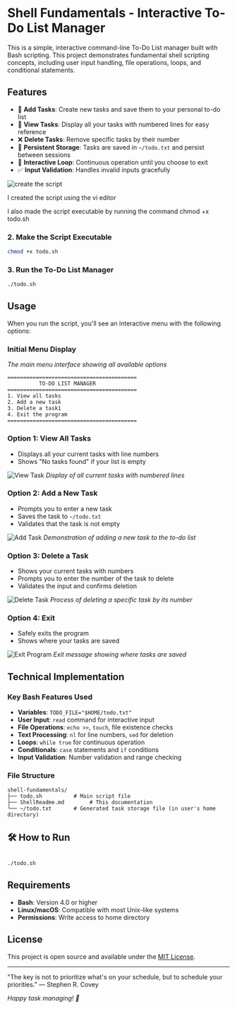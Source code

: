 # Shell Fundamentals - Interactive To-Do List Manager

This is a simple, interactive command-line To-Do List manager built with Bash scripting. This project demonstrates fundamental shell scripting concepts, including user input handling, file operations, loops, and conditional statements.

## Features

- 📝 **Add Tasks**: Create new tasks and save them to your personal to-do list
- 👀 **View Tasks**: Display all your tasks with numbered lines for easy reference
- ❌ **Delete Tasks**: Remove specific tasks by their number
- 💾 **Persistent Storage**: Tasks are saved in `~/todo.txt` and persist between sessions
- 🔄 **Interactive Loop**: Continuous operation until you choose to exit
- ✅ **Input Validation**: Handles invalid inputs gracefully


![create the script](images/screenshot/image-10.png)

I created the script using the vi editor

I also made the script executable by running the command chmod +x todo.sh


### 2. Make the Script Executable

```bash
chmod +x todo.sh
```

### 3. Run the To-Do List Manager

```bash
./todo.sh
```

## Usage

When you run the script, you'll see an interactive menu with the following options:

### Initial Menu Display

*The main menu interface showing all available options*

```
=========================================
          TO-DO LIST MANAGER
=========================================
1. View all tasks
2. Add a new task
3. Delete a task1
4. Exit the program
=========================================
```

### Option 1: View All Tasks
- Displays all your current tasks with line numbers
- Shows "No tasks found" if your list is empty

![View Task](images/screenshot/image-14.png)
*Display of all current tasks with numbered lines*

### Option 2: Add a New Task
- Prompts you to enter a new task
- Saves the task to `~/todo.txt`
- Validates that the task is not empty

![Add Task](images/screenshot/image-15.png)
*Demonstration of adding a new task to the to-do list*

### Option 3: Delete a Task
- Shows your current tasks with numbers
- Prompts you to enter the number of the task to delete
- Validates the input and confirms deletion

![Delete Task](images/screenshot/image-16.png)
*Process of deleting a specific task by its number*


### Option 4: Exit
- Safely exits the program
- Shows where your tasks are saved

![Exit Program](images/screenshot/image-17.png)
*Exit message showing where tasks are saved*

## Technical Implementation

### Key Bash Features Used

- **Variables**: `TODO_FILE="$HOME/todo.txt"`
- **User Input**: `read` command for interactive input
- **File Operations**: `echo >>`, `touch`, file existence checks
- **Text Processing**: `nl` for line numbers, `sed` for deletion
- **Loops**: `while true` for continuous operation
- **Conditionals**: `case` statements and `if` conditions
- **Input Validation**: Number validation and range checking

### File Structure

```
shell-fundamentals/
├── todo.sh          # Main script file
├── ShellReadme.md        # This documentation
└── ~/todo.txt       # Generated task storage file (in user's home directory)
```

## 🛠️ How to Run

```bash

./todo.sh
```

## Requirements

- **Bash**: Version 4.0 or higher
- **Linux/macOS**: Compatible with most Unix-like systems
- **Permissions**: Write access to home directory

## License

This project is open source and available under the [MIT License](LICENSE).



---
"The key is not to prioritize what's on your schedule, but to schedule your priorities."
— Stephen R. Covey

*Happy task managing! 📝*
